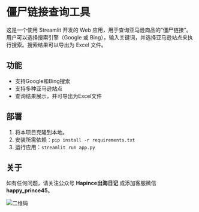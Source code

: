 # 僵尸链接查询工具

这是一个使用 Streamlit 开发的 Web 应用，用于查询亚马逊商品的“僵尸链接”。用户可以选择搜索引擎（Google 或 Bing），输入关键词，并选择亚马逊站点来执行搜索。搜索结果可以导出为 Excel 文件。

## 功能

- 支持Google和Bing搜索
- 支持多种亚马逊站点
- 查询结果展示，并可导出为Excel文件

## 部署

1. 将本项目克隆到本地。
2. 安装所需依赖：`pip install -r requirements.txt`
3. 运行应用：`streamlit run app.py`

## 关于

如有任何问题，请关注公众号 **Hapince出海日记** 或添加客服微信 **happy_prince45**。

![二维码]([images/qr_code.jpg](https://ninjify.shop/wp-content/uploads/2024/08/cd8c49fbc38ff9698eeb372638a3e8a.jpg))
